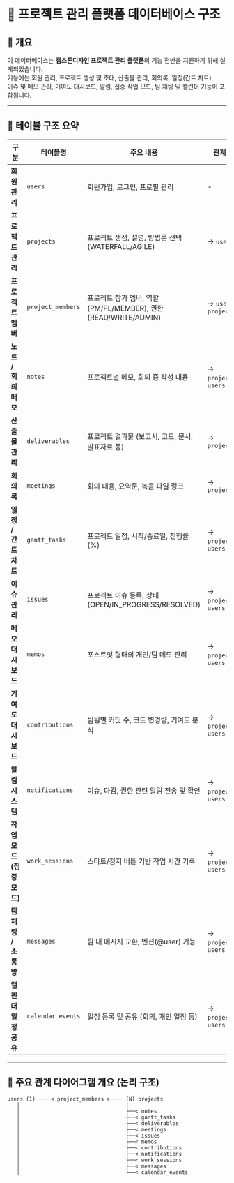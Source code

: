 # 📘 프로젝트 관리 플랫폼 데이터베이스 구조

## 📌 개요
이 데이터베이스는 **캡스톤디자인 프로젝트 관리 플랫폼**의 기능 전반을 지원하기 위해 설계되었습니다.  
기능에는 회원 관리, 프로젝트 생성 및 초대, 산출물 관리, 회의록, 일정(간트 차트),  
이슈 및 메모 관리, 기여도 대시보드, 알림, 집중 작업 모드, 팀 채팅 및 캘린더 기능이 포함됩니다.

---

## 🧱 테이블 구조 요약

| 구분 | 테이블명 | 주요 내용 | 관계 (FK 기준) |
|------|-----------|------------|----------------|
| **회원 관리** | `users` | 회원가입, 로그인, 프로필 관리 | - |
| **프로젝트 관리** | `projects` | 프로젝트 생성, 설명, 방법론 선택 (WATERFALL/AGILE) | → `users.id` |
| **프로젝트 멤버** | `project_members` | 프로젝트 참가 멤버, 역할(PM/PL/MEMBER), 권한(READ/WRITE/ADMIN) | → `users.id`, `projects.prj_id` |
| **노트 / 회의 메모** | `notes` | 프로젝트별 메모, 회의 중 작성 내용 | → `projects.prj_id`, `users.id` |
| **산출물 관리** | `deliverables` | 프로젝트 결과물 (보고서, 코드, 문서, 발표자료 등) | → `projects.prj_id` |
| **회의록** | `meetings` | 회의 내용, 요약문, 녹음 파일 링크 | → `projects.prj_id` |
| **일정 / 간트차트** | `gantt_tasks` | 프로젝트 일정, 시작/종료일, 진행률(%) | → `projects.prj_id`, `users.id` |
| **이슈 관리** | `issues` | 프로젝트 이슈 등록, 상태(OPEN/IN_PROGRESS/RESOLVED) | → `projects.prj_id`, `users.id` |
| **메모 대시보드** | `memos` | 포스트잇 형태의 개인/팀 메모 관리 | → `projects.prj_id`, `users.id` |
| **기여도 대시보드** | `contributions` | 팀원별 커밋 수, 코드 변경량, 기여도 분석 | → `projects.prj_id`, `users.id` |
| **알림 시스템** | `notifications` | 이슈, 마감, 권한 관련 알림 전송 및 확인 | → `projects.prj_id`, `users.id` |
| **작업 모드(집중 모드)** | `work_sessions` | 스타트/정지 버튼 기반 작업 시간 기록 | → `projects.prj_id`, `users.id` |
| **팀 채팅 / 소통방** | `messages` | 팀 내 메시지 교환, 멘션(@user) 기능 | → `projects.prj_id`, `users.id` |
| **캘린더 일정 공유** | `calendar_events` | 일정 등록 및 공유 (회의, 개인 일정 등) | → `projects.prj_id`, `users.id` |

---

## 🔗 주요 관계 다이어그램 개요 (논리 구조)

```text
users (1) ────< project_members >──── (N) projects
   │                                  │
   │                                  ├──< notes
   │                                  ├──< gantt_tasks
   │                                  ├──< deliverables
   │                                  ├──< meetings
   │                                  ├──< issues
   │                                  ├──< memos
   │                                  ├──< contributions
   │                                  ├──< notifications
   │                                  ├──< work_sessions
   │                                  ├──< messages
   │                                  └──< calendar_events

